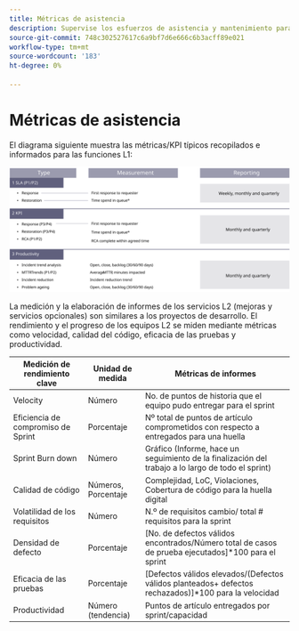 ```yaml
---
title: Métricas de asistencia
description: Supervise los esfuerzos de asistencia y mantenimiento para la implementación de Adobe Commerce con métricas comunes.
source-git-commit: 748c302527617c6a9bf7d6e666c6b3acff89e021
workflow-type: tm+mt
source-wordcount: '183'
ht-degree: 0%

---
```



# Métricas de asistencia

El diagrama siguiente muestra las métricas/KPI típicos recopilados e informados para las funciones L1:

![Diagrama que muestra métricas de SLA](../../assets/playbooks/sla-metrics.svg)

La medición y la elaboración de informes de los servicios L2 (mejoras y servicios opcionales) son similares a los proyectos de desarrollo. El rendimiento y el progreso de los equipos L2 se miden mediante métricas como velocidad, calidad del código, eficacia de las pruebas y productividad.

| Medición de rendimiento clave | Unidad de medida | Métricas de informes |
|------------------------------|---------------------|------------------------------------------------------------------------------------|
| Velocity | Número | No. de puntos de historia que el equipo pudo entregar para el sprint |
| Eficiencia de compromiso de Sprint | Porcentaje | Nº total de puntos de artículo comprometidos con respecto a entregados para una huella |
| Sprint Burn down | Número | Gráfico (Informe, hace un seguimiento de la finalización del trabajo a lo largo de todo el sprint) |
| Calidad de código | Números, Porcentaje | Complejidad, LoC, Violaciones, Cobertura de código para la huella digital |
| Volatilidad de los requisitos | Número | N.º de requisitos cambio/ total # requisitos para la sprint |
| Densidad de defecto | Porcentaje | [No. de defectos válidos encontrados/Número total de casos de prueba ejecutados]*100 para el sprint |
| Eficacia de las pruebas | Porcentaje | [Defectos válidos elevados/(Defectos válidos planteados+ defectos rechazados)]*100 para la velocidad |
| Productividad | Número (tendencia) | Puntos de artículo entregados por sprint/capacidad |